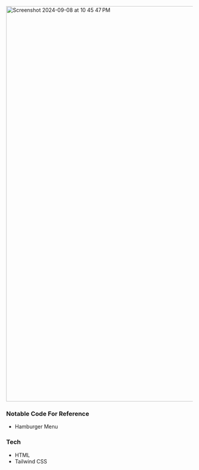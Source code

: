 <img width="1066" alt="Screenshot 2024-09-08 at 10 45 47 PM" src="https://github.com/user-attachments/assets/824dcfd8-25ae-4157-8406-a643eb06c64e">

### Notable Code For Reference
- Hamburger Menu

### Tech
- HTML
- Tailwind CSS
